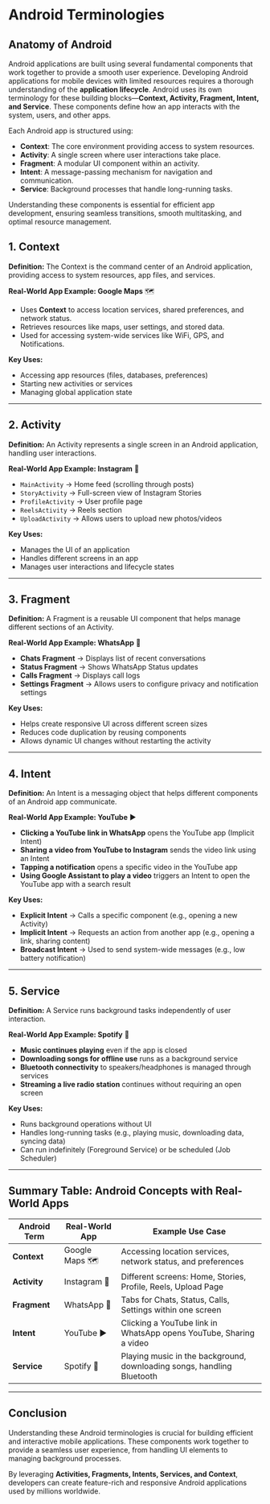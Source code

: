 # Android Terminologies

## Anatomy of Android
Android applications are built using several fundamental components that work together to provide a smooth user experience. Developing Android applications for mobile devices with limited resources requires a thorough understanding of the **application lifecycle**. Android uses its own terminology for these building blocks—**Context, Activity, Fragment, Intent, and Service**. These components define how an app interacts with the system, users, and other apps.

Each Android app is structured using:
- **Context**: The core environment providing access to system resources.
- **Activity**: A single screen where user interactions take place.
- **Fragment**: A modular UI component within an activity.
- **Intent**: A message-passing mechanism for navigation and communication.
- **Service**: Background processes that handle long-running tasks.

Understanding these components is essential for efficient app development, ensuring seamless transitions, smooth multitasking, and optimal resource management.

## 1. Context
**Definition:** The Context is the command center of an Android application, providing access to system resources, app files, and services.

**Real-World App Example: Google Maps** 🗺️  
- Uses **Context** to access location services, shared preferences, and network status.
- Retrieves resources like maps, user settings, and stored data.
- Used for accessing system-wide services like WiFi, GPS, and Notifications.

**Key Uses:**
- Accessing app resources (files, databases, preferences)
- Starting new activities or services
- Managing global application state

---

## 2. Activity
**Definition:** An Activity represents a single screen in an Android application, handling user interactions.

**Real-World App Example: Instagram** 📸  
- `MainActivity` → Home feed (scrolling through posts)
- `StoryActivity` → Full-screen view of Instagram Stories
- `ProfileActivity` → User profile page
- `ReelsActivity` → Reels section
- `UploadActivity` → Allows users to upload new photos/videos

**Key Uses:**
- Manages the UI of an application
- Handles different screens in an app
- Manages user interactions and lifecycle states

---

## 3. Fragment
**Definition:** A Fragment is a reusable UI component that helps manage different sections of an Activity.

**Real-World App Example: WhatsApp** 💬  
- **Chats Fragment** → Displays list of recent conversations
- **Status Fragment** → Shows WhatsApp Status updates
- **Calls Fragment** → Displays call logs
- **Settings Fragment** → Allows users to configure privacy and notification settings

**Key Uses:**
- Helps create responsive UI across different screen sizes
- Reduces code duplication by reusing components
- Allows dynamic UI changes without restarting the activity

---

## 4. Intent
**Definition:** An Intent is a messaging object that helps different components of an Android app communicate.

**Real-World App Example: YouTube** ▶️  
- **Clicking a YouTube link in WhatsApp** opens the YouTube app (Implicit Intent)
- **Sharing a video from YouTube to Instagram** sends the video link using an Intent
- **Tapping a notification** opens a specific video in the YouTube app
- **Using Google Assistant to play a video** triggers an Intent to open the YouTube app with a search result

**Key Uses:**
- **Explicit Intent** → Calls a specific component (e.g., opening a new Activity)
- **Implicit Intent** → Requests an action from another app (e.g., opening a link, sharing content)
- **Broadcast Intent** → Used to send system-wide messages (e.g., low battery notification)

---

## 5. Service
**Definition:** A Service runs background tasks independently of user interaction.

**Real-World App Example: Spotify** 🎵  
- **Music continues playing** even if the app is closed
- **Downloading songs for offline use** runs as a background service
- **Bluetooth connectivity** to speakers/headphones is managed through services
- **Streaming a live radio station** continues without requiring an open screen

**Key Uses:**
- Runs background operations without UI
- Handles long-running tasks (e.g., playing music, downloading data, syncing data)
- Can run indefinitely (Foreground Service) or be scheduled (Job Scheduler)

---

## Summary Table: Android Concepts with Real-World Apps  

| **Android Term**  | **Real-World App** | **Example Use Case** |
|--------------------|--------------------|----------------------|
| **Context** | Google Maps 🗺️ | Accessing location services, network status, and preferences |
| **Activity** | Instagram 📸 | Different screens: Home, Stories, Profile, Reels, Upload Page |
| **Fragment** | WhatsApp 💬 | Tabs for Chats, Status, Calls, Settings within one screen |
| **Intent** | YouTube ▶️ | Clicking a YouTube link in WhatsApp opens YouTube, Sharing a video |
| **Service** | Spotify 🎵 | Playing music in the background, downloading songs, handling Bluetooth |

---

## Conclusion
Understanding these Android terminologies is crucial for building efficient and interactive mobile applications. These components work together to provide a seamless user experience, from handling UI elements to managing background processes. 

By leveraging **Activities, Fragments, Intents, Services, and Context**, developers can create feature-rich and responsive Android applications used by millions worldwide.


